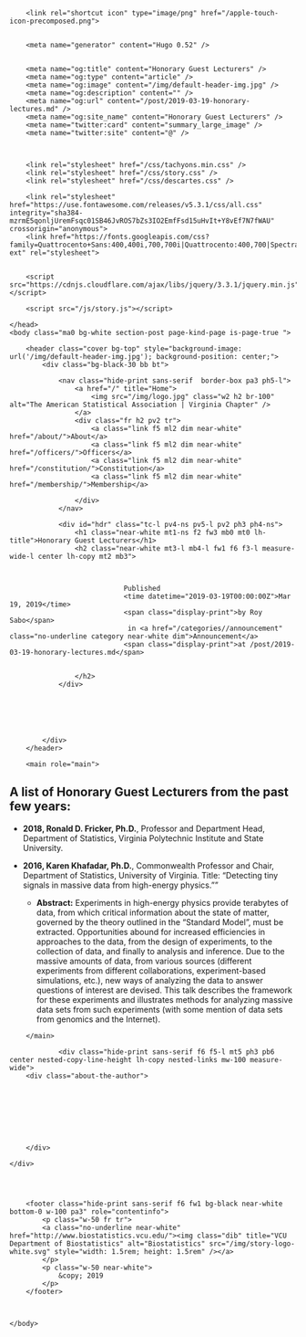 <!DOCTYPE html>
<html lang="en">
	<head>
		<meta charset="utf-8">
		<meta name="viewport" content="width=device-width, initial-scale=1" />
		<title>Honorary Guest Lecturers</title>
		<link rel="alternate" type="application/rss+xml" title="RSS" href="/index.xml">
		<link rel="canonical" href="/post/2019-03-19-honorary-lectures.md">
		
		<link rel="shortcut icon" type="image/png" href="/apple-touch-icon-precomposed.png">
		
		
		<meta name="generator" content="Hugo 0.52" />

		
		<meta name="og:title" content="Honorary Guest Lecturers" />
		<meta name="og:type" content="article" />
		<meta name="og:image" content="/img/default-header-img.jpg" />
		<meta name="og:description" content="" />
		<meta name="og:url" content="/post/2019-03-19-honorary-lectures.md" />
		<meta name="og:site_name" content="Honorary Guest Lecturers" />
		<meta name="twitter:card" content="summary_large_image" />
		<meta name="twitter:site" content="@" />


		
		<link rel="stylesheet" href="/css/tachyons.min.css" />
		<link rel="stylesheet" href="/css/story.css" />
		<link rel="stylesheet" href="/css/descartes.css" />
		
		<link rel="stylesheet" href="https://use.fontawesome.com/releases/v5.3.1/css/all.css" integrity="sha384-mzrmE5qonljUremFsqc01SB46JvROS7bZs3IO2EmfFsd15uHvIt+Y8vEf7N7fWAU" crossorigin="anonymous">
		<link href="https://fonts.googleapis.com/css?family=Quattrocento+Sans:400,400i,700,700i|Quattrocento:400,700|Spectral:400,400i,700,700i&amp;subset=latin-ext" rel="stylesheet">
		

		<script src="https://cdnjs.cloudflare.com/ajax/libs/jquery/3.3.1/jquery.min.js"></script>
		
		<script src="/js/story.js"></script>

	</head>
	<body class="ma0 bg-white section-post page-kind-page is-page-true ">
		
		<header class="cover bg-top" style="background-image: url('/img/default-header-img.jpg'); background-position: center;">
			<div class="bg-black-30 bb bt">

				<nav class="hide-print sans-serif  border-box pa3 ph5-l">
					<a href="/" title="Home">
						<img src="/img/logo.jpg" class="w2 h2 br-100" alt="The American Statistical Association | Virginia Chapter" />
					</a>
					<div class="fr h2 pv2 tr">
						<a class="link f5 ml2 dim near-white" href="/about/">About</a>
						<a class="link f5 ml2 dim near-white" href="/officers/">Officers</a>
						<a class="link f5 ml2 dim near-white" href="/constitution/">Constitution</a>
						<a class="link f5 ml2 dim near-white" href="/membership/">Membership</a>
						
					</div>
				</nav>

				<div id="hdr" class="tc-l pv4-ns pv5-l pv2 ph3 ph4-ns">
					<h1 class="near-white mt1-ns f2 fw3 mb0 mt0 lh-title">Honorary Guest Lecturers</h1>
					<h2 class="near-white mt3-l mb4-l fw1 f6 f3-l measure-wide-l center lh-copy mt2 mb3">
						
						
							
								Published
								<time datetime="2019-03-19T00:00:00Z">Mar 19, 2019</time>
								<span class="display-print">by Roy Sabo</span>
								 in <a href="/categories//announcement" class="no-underline category near-white dim">Announcement</a>
								<span class="display-print">at /post/2019-03-19-honorary-lectures.md</span>
							
						
					</h2>
				</div>

				
				
				
				

			</div>
		</header>
		
		<main role="main">
		
<article class="center bg-white br-3 pv1 ph4 nested-copy-line-height lh-copy f4 nested-links mw-100 measure-wide">
	

<h1 id="a-list-of-honorary-guest-lecturers-from-the-past-few-years">A list of Honorary Guest Lecturers from the past few years:</h1>

<ul>
<li><p><strong>2018, Ronald D. Fricker, Ph.D.</strong>, Professor and Department Head, Department of Statistics, Virginia Polytechnic Institute and State University.</p></li>

<li><p><strong>2016, Karen Khafadar, Ph.D.</strong>, Commonwealth Professor and Chair, Department of Statistics, University of Virginia. Title: &ldquo;Detecting tiny signals in massive data from high-energy physics.&rdquo;&rdquo;</p>

<ul>
<li><strong>Abstract:</strong> Experiments in high-energy physics provide terabytes of data, from which critical information about the state of matter, governed by the theory outlined in the &ldquo;Standard Model&rdquo;, must be extracted.  Opportunities abound for increased efficiencies in approaches to the data, from the design of experiments, to the collection of data, and finally to analysis and inference.  Due to the massive amounts of data, from various sources (different experiments from different collaborations, experiment-based simulations, etc.), new ways of analyzing the data to answer questions of interest are devised. This talk describes the framework for these experiments and illustrates methods for analyzing massive data sets from such experiments (with some mention of data sets from genomics and the Internet).</li>
</ul></li>
</ul>

</article>

		</main>
		
				<div class="hide-print sans-serif f6 f5-l mt5 ph3 pb6 center nested-copy-line-height lh-copy nested-links mw-100 measure-wide">
		<div class="about-the-author">
		
			
			
				
					
				
			
		
		</div>
		
	</div>

		
		
		
		<footer class="hide-print sans-serif f6 fw1 bg-black near-white bottom-0 w-100 pa3" role="contentinfo">
			<p class="w-50 fr tr">
			<a class="no-underline near-white" href="http://www.biostatistics.vcu.edu/"><img class="dib" title="VCU Department of Biostatistics" alt="Biostatistics" src="/img/story-logo-white.svg" style="width: 1.5rem; height: 1.5rem" /></a>
			</p>
			<p class="w-50 near-white">
				&copy; 2019 
			</p>
		</footer>
		
	
	
	</body>
</html>
